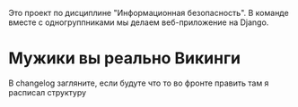 Это проект по дисциплине "Информационная безопасность". В команде вместе с одногруппниками мы делаем веб-приложение на Django.

 # Мужики вы реально Викинги 
В changelog загляните, если будуте что то во фронте править там я расписал структуру
